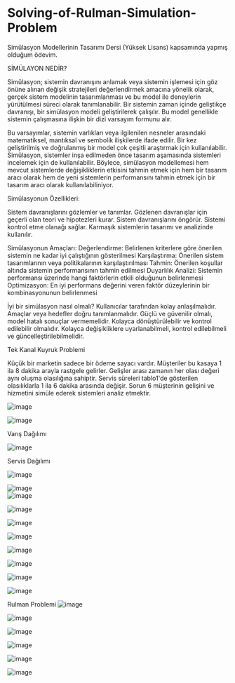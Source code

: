 # Solving-of-Rulman-Simulation-Problem

Simülasyon Modellerinin Tasarımı Dersi (Yüksek Lisans) kapsamında yapmış olduğum ödevim.

SİMÜLAYON NEDİR?

Simülasyon; sistemin davranışını anlamak veya sistemin işlemesi için göz önüne alınan değişik stratejileri değerlendirmek amacına yönelik olarak, gerçek sistem modelinin tasarımlanması ve bu model ile deneylerin yürütülmesi süreci olarak tanımlanabilir.
Bir sistemin zaman içinde geliştikçe davranışı, bir simülasyon modeli geliştirilerek çalışılır. Bu model genellikle sistemin çalışmasına ilişkin bir dizi varsayım formunu alır.

Bu varsayımlar, sistemin varlıkları veya ilgilenilen nesneler arasındaki matematiksel, mantıksal ve sembolik ilişkilerde ifade edilir.
Bir kez geliştirilmiş ve doğrulanmış bir model çok çeşitli araştırmak için kullanılabilir.
Simülasyon, sistemler inşa edilmeden önce tasarım aşamasında sistemleri incelemek için de kullanılabilir. Böylece, simülasyon modellemesi hem mevcut sistemlerde değişikliklerin etkisini tahmin etmek için hem bir tasarım aracı olarak hem de yeni sistemlerin performansını tahmin etmek için bir tasarım aracı olarak kullanılabiliniyor.

Simülasyonun Özellikleri:

Sistem davranışlarını gözlemler ve tanımlar.
Gözlenen davranışlar için geçerli olan teori ve hipotezleri kurar.
Sistem davranışlarını öngörür.
Sistemi kontrol etme olanağı sağlar.
Karmaşık sistemlerin tasarımı ve analizinde kullanılır.

Simülasyonun Amaçları:
Değerlendirme: Belirlenen kriterlere göre önerilen sistemin ne kadar iyi çalıştığının gösterilmesi
Karşılaştırma: Önerilen sistem tasarımlarının veya politikalarının karşılaştırılması
Tahmin: Önerilen koşullar altında sistemin performansının tahmin edilmesi
Duyarlılık Analizi: Sistemin performansı üzerinde hangi faktörlerin etkili olduğunun belirlenmesi
Optimizasyon: En iyi performans değerini veren faktör düzeylerinin bir kombinasyonunun belirlenmesi

İyi bir simülasyon nasıl olmalı?
Kullanıcılar tarafından kolay anlaşılmalıdır.
Amaçlar veya hedefler doğru tanımlanmalıdır.
Güçlü ve güvenilir olmalı, model hatalı sonuçlar vermemelidir.
Kolayca dönüştürülebilir ve kontrol edilebilir olmalıdır.
Kolayca değişikliklere uyarlanabilmeli, kontrol edilebilmeli ve güncelleştirilebilmelidir.

Tek Kanal Kuyruk Problemi

Küçük bir marketin sadece bir ödeme sayacı vardır. Müşteriler bu kasaya 1 ila 8 dakika arayla rastgele gelirler. Gelişler arası zamanın her olası değeri aynı oluşma olasılığına sahiptir. Servis süreleri tablo1'de gösterilen olasılıklarla 1 ila 6 dakika arasında değişir. Sorun 6 müşterinin gelişini ve hizmetini simüle ederek sistemleri analiz etmektir.

![image](https://user-images.githubusercontent.com/94612715/146968386-78cc9a4a-84b6-4ccb-a046-e958165af0a1.png)


![image](https://user-images.githubusercontent.com/94612715/146968460-f3b4d2c7-093e-461e-bede-b9a6bafaed7f.png)


Varış Dağılımı

![image](https://user-images.githubusercontent.com/94612715/146968541-7df99503-6cc7-4d27-b952-75bb780ced7c.png)


Servis Dağılımı

![image](https://user-images.githubusercontent.com/94612715/146968601-b3887a24-15ca-456a-8eaa-64a6dd4ca7e8.png)


![image](https://user-images.githubusercontent.com/94612715/146968637-3571ed60-2b05-4d9e-91bd-f4468cbc4249.png)     
![image](https://user-images.githubusercontent.com/94612715/146968657-650cbbca-ad81-4eda-90d9-26081ccb04e8.png)

![image](https://user-images.githubusercontent.com/94612715/146968688-4948e4cb-8a18-4876-a07d-ee1bb360e20c.png)

![image](https://user-images.githubusercontent.com/94612715/146968710-ab0bae25-b86f-49d0-b70b-770e6f13c723.png)

![image](https://user-images.githubusercontent.com/94612715/146968733-f0bb1a87-54e1-4846-8412-c4f2714ea433.png)


![image](https://user-images.githubusercontent.com/94612715/146968842-a5b2620e-b1b6-4219-baa9-36a03a6dbadd.png)

![image](https://user-images.githubusercontent.com/94612715/146968873-c83a5b92-b3f1-46cd-9aeb-aca00a301098.png)

![image](https://user-images.githubusercontent.com/94612715/146968900-2e8abb58-51b9-4011-8d62-d82e1a3db450.png)

![image](https://user-images.githubusercontent.com/94612715/146968927-c7444e61-0783-4917-b573-df0b56e29e0a.png)


Rulman Problemi
![image](https://user-images.githubusercontent.com/94612715/146969036-4905501f-b1e9-446d-8f9b-7f5d5e7c740a.png)

![image](https://user-images.githubusercontent.com/94612715/146969067-b0548a0d-8830-488a-8aa1-527f1168d0d7.png)


![image](https://user-images.githubusercontent.com/94612715/146969190-b9b3b418-694c-46cd-b04c-dbd83ac2ff51.png)

![image](https://user-images.githubusercontent.com/94612715/146969217-59849e80-0e99-4e40-b741-b200a4a53d71.png)

![image](https://user-images.githubusercontent.com/94612715/146969253-1b879fc9-5fc4-4034-a7a8-325e6dbc0340.png)

![image](https://user-images.githubusercontent.com/94612715/146969274-4d0cf2d8-adb4-4d4e-81ae-db655be98eeb.png)











